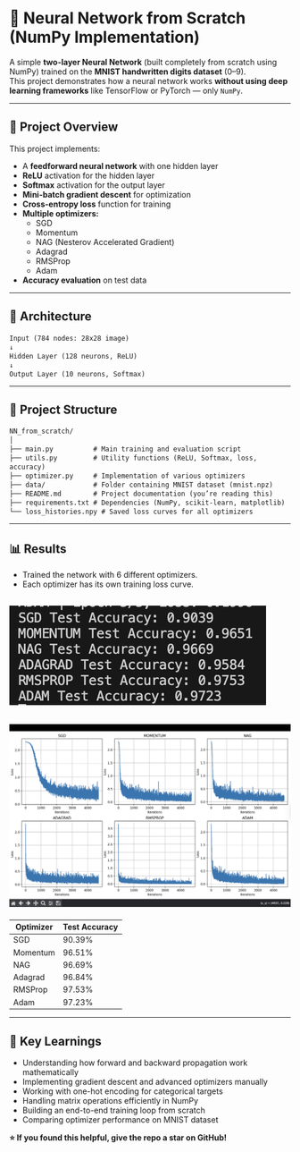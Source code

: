 # 🧠 Neural Network from Scratch (NumPy Implementation)

A simple **two-layer Neural Network** (built completely from scratch using NumPy) trained on the **MNIST handwritten digits dataset** (0–9).  
This project demonstrates how a neural network works **without using deep learning frameworks** like TensorFlow or PyTorch — only `NumPy`.

---

## 🚀 Project Overview

This project implements:
- A **feedforward neural network** with one hidden layer
- **ReLU** activation for the hidden layer
- **Softmax** activation for the output layer
- **Mini-batch gradient descent** for optimization
- **Cross-entropy loss** function for training
- **Multiple optimizers:**
    - SGD
    - Momentum
    - NAG (Nesterov Accelerated Gradient)
    - Adagrad
    - RMSProp
    - Adam
- **Accuracy evaluation** on test data

---

## 🧩 Architecture
```
Input (784 nodes: 28x28 image)
↓
Hidden Layer (128 neurons, ReLU)
↓
Output Layer (10 neurons, Softmax)
```
---
## 🧰 Project Structure
```
NN_from_scratch/
│
├── main.py          # Main training and evaluation script
├── utils.py         # Utility functions (ReLU, Softmax, loss, accuracy)
├── optimizer.py     # Implementation of various optimizers
├── data/            # Folder containing MNIST dataset (mnist.npz)
├── README.md        # Project documentation (you’re reading this)
├── requirements.txt # Dependencies (NumPy, scikit-learn, matplotlib)
└── loss_histories.npy # Saved loss curves for all optimizers
```
---
## 📊 Results
- Trained the network with 6 different optimizers.
- Each optimizer has its own training loss curve.

![alt text](image/image.png)
---
![alt text](image/plot.png)
---

| Optimizer | Test Accuracy |
| --------- | ------------- |
| SGD       | 90.39%        |
| Momentum  | 96.51%        |
| NAG       | 96.69%        |
| Adagrad   | 96.84%        |
| RMSProp   | 97.53%        |
| Adam      | 97.23%        |

---

## 📘 Key Learnings

- Understanding how forward and backward propagation work mathematically
- Implementing gradient descent and advanced optimizers manually
- Working with one-hot encoding for categorical targets
- Handling matrix operations efficiently in NumPy
- Building an end-to-end training loop from scratch
- Comparing optimizer performance on MNIST dataset

**⭐ If you found this helpful, give the repo a star on GitHub!**